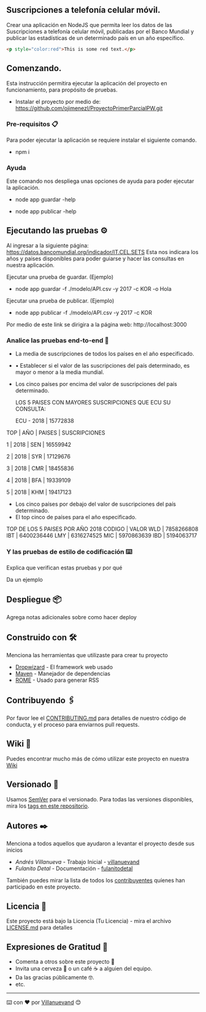 ## Suscripciones a telefonía celular móvil.

Crear una aplicación en NodeJS que permita leer los datos de las
Suscripciones a telefonía celular móvil, publicadas por el Banco
Mundial y publicar las estadísticas de un determinado país en un
año específico.

```html
<p style="color:red">This is some red text.</p>
```

## Comenzando.

Esta instrucción permitira ejecutar la aplicación del proyecto en funcionamiento, para propósito de pruebas.

- Instalar el proyecto por medio de: https://github.com/ojimenezl/ProyectoPrimerParcialPW.git

### Pre-requisitos 📋

Para poder ejecutar la aplicación se requiere instalar el siguiente comando.

- npm i

### Ayuda

Este comando nos despliega unas opciones de ayuda para poder ejecutar la aplicación.

- node app guardar -help

- node app publicar -help

## Ejecutando las pruebas ⚙️

Al ingresar a la siguiente página: https://datos.bancomundial.org/indicador/IT.CEL.SETS
Esta nos indicara los años y paises disponibles para poder guiarse y hacer las consultas en nuestra aplicación.

Ejecutar una prueba de guardar. (Ejemplo)

- node app guardar -f ./modelo/API.csv -y 2017 -c KOR -o Hola

Ejecutar una prueba de publicar. (Ejemplo)

- node app publicar -f ./modelo/API.csv -y 2017 -c KOR

Por medio de este link se dirigira a la página web: http://localhost:3000

### Analice las pruebas end-to-end 🔩

- La media de suscripciones de todos los países en el año
  especificado.
- • Establecer si el valor de las suscripciones del país
  determinado, es mayor o menor a la media mundial.
- Los cinco países por encima del valor de suscripciones del
  país determinado.

  LOS 5 PAISES CON MAYORES SUSCRIPCIONES QUE ECU
  SU CONSULTA:

  ECU - 2018 | 15772838

TOP | AÑO | PAISES | SUSCRIPCIONES

1 | 2018 | SEN | 16559942

2 | 2018 | SYR | 17129676

3 | 2018 | CMR | 18455836

4 | 2018 | BFA | 19339109

5 | 2018 | KHM | 19417123

- Los cinco países por debajo del valor de suscripciones del
  país determinado.
- El top cinco de países para el año especificado.

TOP DE LOS 5 PAISES POR AÑO 2018
CODIGO | VALOR
WLD | 7858266808
IBT | 6400236446
LMY | 6316274525
MIC | 5970863639
IBD | 5194063717

### Y las pruebas de estilo de codificación ⌨️

Explica que verifican estas pruebas y por qué

Da un ejemplo

## Despliegue 📦

Agrega notas adicionales sobre como hacer deploy

## Construido con 🛠️

Menciona las herramientas que utilizaste para crear tu proyecto

- [Dropwizard](http://www.dropwizard.io/1.0.2/docs/) - El framework web usado
- [Maven](https://maven.apache.org/) - Manejador de dependencias
- [ROME](https://rometools.github.io/rome/) - Usado para generar RSS

## Contribuyendo 🖇️

Por favor lee el [CONTRIBUTING.md](https://gist.github.com/villanuevand/xxxxxx) para detalles de nuestro código de conducta, y el proceso para enviarnos pull requests.

## Wiki 📖

Puedes encontrar mucho más de cómo utilizar este proyecto en nuestra [Wiki](https://github.com/tu/proyecto/wiki)

## Versionado 📌

Usamos [SemVer](http://semver.org/) para el versionado. Para todas las versiones disponibles, mira los [tags en este repositorio](https://github.com/tu/proyecto/tags).

## Autores ✒️

Menciona a todos aquellos que ayudaron a levantar el proyecto desde sus inicios

- _Andrés Villanueva_ - Trabajo Inicial - [villanuevand](https://github.com/villanuevand)
- _Fulanito Detal_ - Documentación - [fulanitodetal](#fulanito-de-tal)

También puedes mirar la lista de todos los [contribuyentes](https://github.com/your/project/contributors) quíenes han participado en este proyecto.

## Licencia 📄

Este proyecto está bajo la Licencia (Tu Licencia) - mira el archivo [LICENSE.md](LICENSE.md) para detalles

## Expresiones de Gratitud 🎁

- Comenta a otros sobre este proyecto 📢
- Invita una cerveza 🍺 o un café ☕ a alguien del equipo.
- Da las gracias públicamente 🤓.
- etc.

---

⌨️ con ❤️ por [Villanuevand](https://github.com/Villanuevand) 😊
